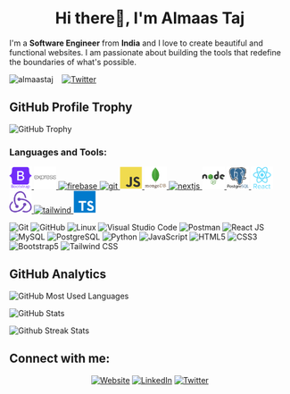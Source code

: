 <h1 align="center">Hi there👋, I'm Almaas Taj</h1>

I'm a **Software Engineer** from **India** and I love to create beautiful and functional websites. I am passionate about building the tools that redefine the boundaries of what's possible.

<!--
**almaastaj/almaastaj** is a ✨ _special_ ✨ repository because its `README.md` (this file) appears on your GitHub profile.

Here are some ideas to get you started:

- 🔭 I’m currently working on ...
- 🌱 I’m currently learning ...
- 👯 I’m looking to collaborate on ...
- 🤔 I’m looking for help with ...
- 💬 Ask me about ...
- 📫 How to reach me: ...
- 😄 Pronouns: ...
- ⚡ Fun fact: ...
-->
<p align="left"> <img src="https://komarev.com/ghpvc/?username=almaastaj&label=Profile%20views&color=0e75b6&style=flat" alt="almaastaj" /> &nbsp;&nbsp;
<a href="https://leetcode.com/u/almaastaj123/"><img alt="Twitter" src="https://img.shields.io/badge/LeetCode-AlmaasTaj-blue"></a>
</p>

## GitHub Profile Trophy

![GitHub Trophy](https://github-profile-trophy.vercel.app/?username=almaastaj&theme=monokai&rank=-?)

<h3 align="left">Languages and Tools:</h3>
<p align="left"> 
<a href="https://getbootstrap.com" target="_blank" rel="noreferrer"> <img src="https://raw.githubusercontent.com/devicons/devicon/master/icons/bootstrap/bootstrap-plain-wordmark.svg" alt="bootstrap" width="40" height="40"/> </a>   
<a href="https://expressjs.com" target="_blank" rel="noreferrer"> <img src="https://raw.githubusercontent.com/devicons/devicon/master/icons/express/express-original-wordmark.svg" alt="express" width="40" height="40"/> </a> 
<a href="https://firebase.google.com/" target="_blank" rel="noreferrer"> <img src="https://www.vectorlogo.zone/logos/firebase/firebase-icon.svg" alt="firebase" width="40" height="40"/> </a> 
<a href="https://git-scm.com/" target="_blank" rel="noreferrer"> <img src="https://www.vectorlogo.zone/logos/git-scm/git-scm-icon.svg" alt="git" width="40" height="40"/> </a>  <a href="https://developer.mozilla.org/en-US/docs/Web/JavaScript" target="_blank" rel="noreferrer"> <img src="https://raw.githubusercontent.com/devicons/devicon/master/icons/javascript/javascript-original.svg" alt="javascript" width="40" height="40"/> </a> 
 <a href="https://www.mongodb.com/" target="_blank" rel="noreferrer"> <img src="https://raw.githubusercontent.com/devicons/devicon/master/icons/mongodb/mongodb-original-wordmark.svg" alt="mongodb" width="40" height="40"/> </a> 
 <a href="https://nextjs.org/" target="_blank" rel="noreferrer"> <img src="https://cdn.worldvectorlogo.com/logos/nextjs-2.svg" alt="nextjs" width="40" height="40"/> </a> <a href="https://nodejs.org" target="_blank" rel="noreferrer"> <img src="https://raw.githubusercontent.com/devicons/devicon/master/icons/nodejs/nodejs-original-wordmark.svg" alt="nodejs" width="40" height="40"/> </a> 
 <a href="https://www.postgresql.org" target="_blank" rel="noreferrer"> <img src="https://raw.githubusercontent.com/devicons/devicon/master/icons/postgresql/postgresql-original-wordmark.svg" alt="postgresql" width="40" height="40"/> </a> 
 <a href="https://reactjs.org/" target="_blank" rel="noreferrer"> <img src="https://raw.githubusercontent.com/devicons/devicon/master/icons/react/react-original-wordmark.svg" alt="react" width="40" height="40"/> </a>   
 <a href="https://redux.js.org" target="_blank" rel="noreferrer"> <img src="https://raw.githubusercontent.com/devicons/devicon/master/icons/redux/redux-original.svg" alt="redux" width="40" height="40"/> </a> 
 <a href="https://tailwindcss.com/" target="_blank" rel="noreferrer"> <img src="https://www.vectorlogo.zone/logos/tailwindcss/tailwindcss-icon.svg" alt="tailwind" width="40" height="40"/> </a> 
 <a href="https://www.typescriptlang.org/" target="_blank" rel="noreferrer"> <img src="https://raw.githubusercontent.com/devicons/devicon/master/icons/typescript/typescript-original.svg" alt="typescript" width="40" height="40"/> </a>  
 </p>

![Git](https://img.shields.io/badge/-Git-333333?style=flat&logo=git) ![GitHub](https://img.shields.io/badge/-GitHub-333333?style=flat&logo=github) ![Linux](https://img.shields.io/badge/-Linux-333333?style=flat&logo=linux) ![Visual Studio Code](https://img.shields.io/badge/-Visual%20Studio%20Code-333333?style=flat&logo=visual-studio-code&logoColor=007ACC) ![Postman](https://img.shields.io/badge/-Postman-333333?style=flat&logo=postman) ![React JS](https://img.shields.io/badge/-React%20JS-333333?style=flat&logo=react) ![MySQL](https://img.shields.io/badge/-MySQL-333333?style=flat&logo=mysql) ![PostgreSQL](https://img.shields.io/badge/-PostgreSQL-333333?style=flat&logo=PostgreSQL) ![Python](https://img.shields.io/badge/-Python-333333?style=flat&logo=python) ![JavaScript](https://img.shields.io/badge/-JavaScript-333333?style=flat&logo=javascript) ![HTML5](https://img.shields.io/badge/-HTML5-333333?style=flat&logo=HTML5) ![CSS3](https://img.shields.io/badge/-CSS3-333333?style=flat&logo=CSS3&logoColor=1572B6) ![Bootstrap5](https://img.shields.io/badge/-Bootstrap-333333?style=flat&logo=bootstrap&logoColor=563D7C) ![Tailwind CSS](https://img.shields.io/badge/-Tailwind%20CSS-333333?style=flat&logo=tailwindcss)

## GitHub Analytics

![GitHub Most Used Languages](https://github-readme-stats.vercel.app/api/top-langs/?username=almaastaj&exclude_repo=IndianStockMarket)

![GitHub Stats](https://github-readme-stats.vercel.app/api?username=almaastaj&show_icons=true&locale=en)

![Github Streak Stats](https://github-readme-streak-stats.herokuapp.com/?user=almaastaj)

## Connect with me:

<p align="center">
<a href="https://almaastaj.github.io/PortfolioWebsite/"><img alt="Website" src="https://img.shields.io/badge/website-PortfolioWebsite-green"></a>
<a href="https://www.linkedin.com/in/almaas-taj/"><img alt="LinkedIn" src="https://img.shields.io/badge/linkedin-Almaas.Taj-blue"></a>
<a href="https://twitter.com/AlmaasAcademy"><img alt="Twitter" src="https://img.shields.io/badge/twitter-AlmaasTaj-blue"></a>
</p>
